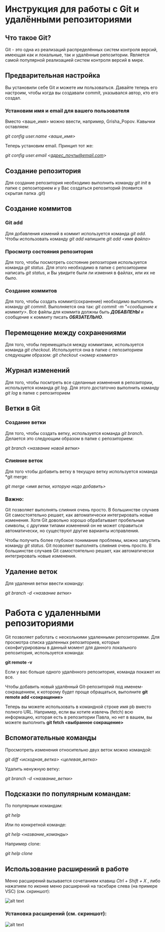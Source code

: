 # Инструкция для работы с Git и удалёнными репозиториями

## Что такое Git?
Git - это одна из реализаций распределённых систем контроля версий, имеющая как и локальные, так и удалённые репозитории. Является самой популярной реализацией систем контроля версий в мире.

## Предварительная настройка

Вы установили себе Git и можете им пользоваться. Давайте теперь его настроим, чтобы когда вы создавали commit, указывался автор, кто его создал.

### Установим имя и email для вашего пользователя ###

Вместо <ваше_имя> можно ввести, например, Grisha_Popov. Кавычки оставляем:

*git config user.name <ваше_имя>* 

Теперь установим email. Принцип тот же:

*git config user.email <адрес_почты@email.com>*

## Создание репозитория
Для создание репозитория необходимо выполнить команду *git init*  в папке с репозиторием и у Вас создаться репозиторий (появится скрытая папка .git)

## Создание коммитов

### Git add
Для добавления измений в коммит используется команда *git add*. Чтобы использовать команду *git add* напишите *git add <имя файла>*

### Просмотр состояния репозитория
Для того, чтобы посмотреть состояние репозитория используется команда *git status*. Для этого необходимо в папке с репозиторием написать *git status*, и Вы увидите были ли измения в файлах, или их не было.

### Создание коммитов
Для того, чтобы создать коммит(сохранение) необходимо выполнить команду *git commit*. Выполняется она так: *git commit -m "<сообщение к коммиту>*. Все файлы для коммита должны быть ***ДОБАВЛЕНЫ*** и сообщение к коммиту писать ***ОБЯЗАТЕЛЬНО***.

## Перемещение между сохранениями
Для того, чтобы перемещаться между коммитами, используется команда *git checkout*. Используется она в папке с пепозиторием следующим образом: *git checkout <номер коммита>*

## Журнал изменений
Для того, чтобы посмтреть все сделанные изменения в репозитории, используется команда *git log*. Для этого достаточно выполнить команду *git log* в папке с репозиторием

## Ветки в Git

### Создание ветки

Для того, чтобы создать ветку, используется команда *git branch*. Делается это следующим образом в папке с репозиторием: 

*git branch <названиe новой ветки>*

### Слияние веток

Для того чтобы добавить ветку в текущую ветку используется команда *git merge:

*git merge <имя ветки, которую надо добавить>*

### **Важно:**

Git позволяет выполнять слияния очень просто. В большинстве случаев Git самостоятельно решает, как автоматически интегрировать новые изменения.
Хотя Git довольно хорошо обрабатывает пробельные символы, с другими типами изменений он не может справиться автоматически, но существуют другие варианты исправления. 

Чтобы получить более глубокое понимание проблемы, можно запустить команду *git status*.
Git позволяет выполнять слияния очень просто. В большинстве случаев Git самостоятельно решает, как автоматически интегрировать новые изменения.
## Удаление веток
Для удаления ветки ввести команду:

*git branch -d <названиe ветки>*

# Работа с удаленными репозиториями

Git позволяет работать с несколькими удаленными репозиториями. Для просмотра списка удаленных репозиториев, которые сконфигурированы в данный момент для данного локального репозитория, используется команда:

**git remote -v**

Если у вас больше одного удалённого репозитория, команда покажет их все. 

Чтобы добавить новый удалённый Git-репозиторий под именем-сокращением, к которому будет проще обращаться, выполните  **git remote add <сокращение> <url>** 

Теперь вы можете использовать в командной строке имя pb вместо полного URL. Например, если вы хотите извлечь (fetch) всю информацию, которая есть в репозитории Павла, но нет в вашем, вы можете выполнить **git fetch <выбранное сокращение>**

## Вспомогательные команды ##
Просмотреть изменения относительно двух веток можно командой:

*git diff <исходная_ветка> <целевая_ветка>*

Удалить ненужную ветку:

*git branch -d <название_ветки>*

## Подсказки по популярным командам:

По популярным командам:

*git help*

Или по конкретной команде:

*git help <название_команды>*

Например clone:

*git help clone*

## Использование расширений в работе 

Меню расширений вызывается сочетанием клавиш *Ctrl + Shift + X* , либо нажатием по иконке меню расширений на таскбаре слева (на примере VSC) (см. скриншот):

![alt text](https://i.imgur.com/tFLkpzy.png)


### Установка расширений (см. скриншот):


![alt text](https://i.imgur.com/KdEiHLe.png)

